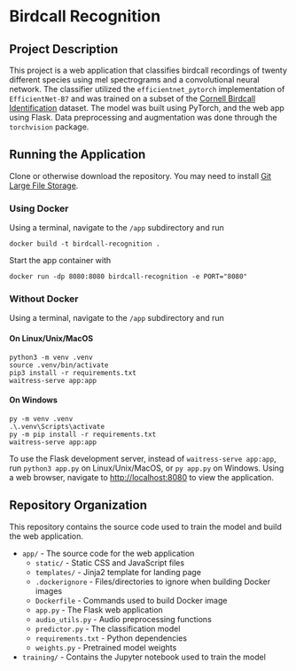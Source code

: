 # Birdcall Recognition

## Project Description

This project is a web application that classifies birdcall recordings of twenty different species using mel spectrograms and a convolutional neural network. The classifier utilized the `efficientnet_pytorch` implementation of `EfficientNet-B7` and was trained on a subset of the [Cornell Birdcall Identification](https://www.kaggle.com/competitions/birdsong-recognition/data) dataset. The model was built using PyTorch, and the web app using Flask. Data preprocessing and augmentation was done through the `torchvision` package.

## Running the Application

Clone or otherwise download the repository. You may need to install [Git Large File Storage](https://git-lfs.github.com/).

### Using Docker

Using a terminal, navigate to the `/app` subdirectory and run
```
docker build -t birdcall-recognition .
```

Start the app container with
```
docker run -dp 8080:8080 birdcall-recognition -e PORT="8080"
```

### Without Docker

Using a terminal, navigate to the `/app` subdirectory and run

#### On Linux/Unix/MacOS
```
python3 -m venv .venv
source .venv/bin/activate
pip3 install -r requirements.txt
waitress-serve app:app
```

#### On Windows
```
py -m venv .venv
.\.venv\Scripts\activate
py -m pip install -r requirements.txt
waitress-serve app:app
```

To use the Flask development server, instead of `waitress-serve app:app`, run `python3 app.py` on Linux/Unix/MacOS, or `py app.py` on Windows.
Using a web browser, navigate to [http://localhost:8080](http://localhost:8080) to view the application.

## Repository Organization

This repository contains the source code used to train the model and build the web application.

- `app/` - The source code for the web application
  - `static/` - Static CSS and JavaScript files
  - `templates/` - Jinja2 template for landing page
  - `.dockerignore` - Files/directories to ignore when building Docker images
  - `Dockerfile` - Commands used to build Docker image
  - `app.py` - The Flask web application
  - `audio_utils.py` - Audio preprocessing functions
  - `predictor.py` - The classification model
  - `requirements.txt` - Python dependencies
  - `weights.py` - Pretrained model weights
- `training/` - Contains the Jupyter notebook used to train the model
